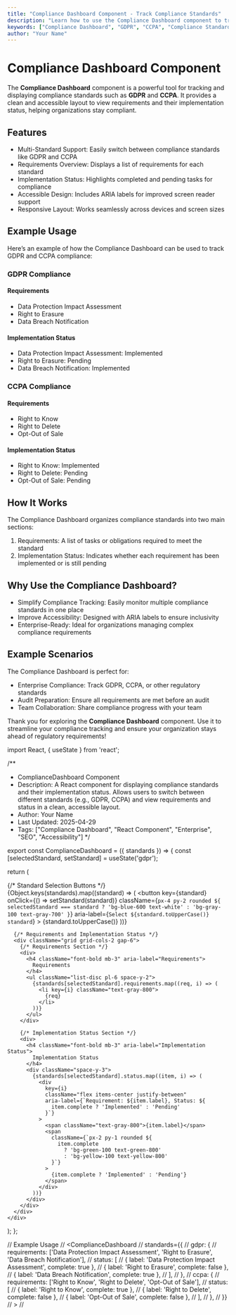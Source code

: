 ```yaml
---
title: "Compliance Dashboard Component - Track Compliance Standards"
description: "Learn how to use the Compliance Dashboard component to track and display compliance standards like GDPR and CCPA. View requirements and implementation status in a clean, accessible layout."
keywords: ["Compliance Dashboard", "GDPR", "CCPA", "Compliance Standards", "Accessibility", "Enterprise"]
author: "Your Name"
---
```


# Compliance Dashboard Component

The **Compliance Dashboard** component is a powerful tool for tracking and displaying compliance standards such as **GDPR** and **CCPA**. It provides a clean and accessible layout to view requirements and their implementation status, helping organizations stay compliant.

## Features

* Multi-Standard Support: Easily switch between compliance standards like GDPR and CCPA
* Requirements Overview: Displays a list of requirements for each standard
* Implementation Status: Highlights completed and pending tasks for compliance
* Accessible Design: Includes ARIA labels for improved screen reader support
* Responsive Layout: Works seamlessly across devices and screen sizes

## Example Usage

Here’s an example of how the Compliance Dashboard can be used to track GDPR and CCPA compliance:

### GDPR Compliance

#### Requirements

* Data Protection Impact Assessment
* Right to Erasure
* Data Breach Notification

#### Implementation Status

* Data Protection Impact Assessment: Implemented
* Right to Erasure: Pending
* Data Breach Notification: Implemented

### CCPA Compliance

#### Requirements

* Right to Know
* Right to Delete
* Opt-Out of Sale

#### Implementation Status

* Right to Know: Implemented
* Right to Delete: Pending
* Opt-Out of Sale: Pending

## How It Works

The Compliance Dashboard organizes compliance standards into two main sections:

1. Requirements: A list of tasks or obligations required to meet the standard
2. Implementation Status: Indicates whether each requirement has been implemented or is still pending

## Why Use the Compliance Dashboard?

* Simplify Compliance Tracking: Easily monitor multiple compliance standards in one place
* Improve Accessibility: Designed with ARIA labels to ensure inclusivity
* Enterprise-Ready: Ideal for organizations managing complex compliance requirements

## Example Scenarios

The Compliance Dashboard is perfect for:

* Enterprise Compliance: Track GDPR, CCPA, or other regulatory standards
* Audit Preparation: Ensure all requirements are met before an audit
* Team Collaboration: Share compliance progress with your team

Thank you for exploring the **Compliance Dashboard** component. Use it to streamline your compliance tracking and ensure your organization stays ahead of regulatory requirements!

import React, { useState } from 'react';

/**
 * ComplianceDashboard Component
 * Description: A React component for displaying compliance standards and their implementation status. Allows users to switch between different standards (e.g., GDPR, CCPA) and view requirements and status in a clean, accessible layout.
 * Author: Your Name
 * Last Updated: 2025-04-29
 * Tags: ["Compliance Dashboard", "React Component", "Enterprise", "SEO", "Accessibility"]
 */

export const ComplianceDashboard = ({ standards }) => {
  const [selectedStandard, setStandard] = useState('gdpr');

  return (
    <div className="bg-white rounded-lg shadow-sm p-6">
      {/* Standard Selection Buttons */}
      <div className="flex space-x-4 mb-6" aria-label="Compliance Standards">
        {Object.keys(standards).map((standard) => (
          <button
            key={standard}
            onClick={() => setStandard(standard)}
            className={`px-4 py-2 rounded ${
              selectedStandard === standard
                ? 'bg-blue-600 text-white'
                : 'bg-gray-100 text-gray-700'
            }`}
            aria-label={`Select ${standard.toUpperCase()} standard`}
          >
            {standard.toUpperCase()}
          </button>
        ))}
      </div>

      {/* Requirements and Implementation Status */}
      <div className="grid grid-cols-2 gap-6">
        {/* Requirements Section */}
        <div>
          <h4 className="font-bold mb-3" aria-label="Requirements">
            Requirements
          </h4>
          <ul className="list-disc pl-6 space-y-2">
            {standards[selectedStandard].requirements.map((req, i) => (
              <li key={i} className="text-gray-800">
                {req}
              </li>
            ))}
          </ul>
        </div>

        {/* Implementation Status Section */}
        <div>
          <h4 className="font-bold mb-3" aria-label="Implementation Status">
            Implementation Status
          </h4>
          <div className="space-y-3">
            {standards[selectedStandard].status.map((item, i) => (
              <div
                key={i}
                className="flex items-center justify-between"
                aria-label={`Requirement: ${item.label}, Status: ${
                  item.complete ? 'Implemented' : 'Pending'
                }`}
              >
                <span className="text-gray-800">{item.label}</span>
                <span
                  className={`px-2 py-1 rounded ${
                    item.complete
                      ? 'bg-green-100 text-green-800'
                      : 'bg-yellow-100 text-yellow-800'
                  }`}
                >
                  {item.complete ? 'Implemented' : 'Pending'}
                </span>
              </div>
            ))}
          </div>
        </div>
      </div>
    </div>
  );
};

// Example Usage
// <ComplianceDashboard
//   standards={{
//     gdpr: {
//       requirements: ['Data Protection Impact Assessment', 'Right to Erasure', 'Data Breach Notification'],
//       status: [
//         { label: 'Data Protection Impact Assessment', complete: true },
//         { label: 'Right to Erasure', complete: false },
//         { label: 'Data Breach Notification', complete: true },
//       ],
//     },
//     ccpa: {
//       requirements: ['Right to Know', 'Right to Delete', 'Opt-Out of Sale'],
//       status: [
//         { label: 'Right to Know', complete: true },
//         { label: 'Right to Delete', complete: false },
//         { label: 'Opt-Out of Sale', complete: false },
//       ],
//     },
//   }}
// >
// </ComplianceDashboard>



